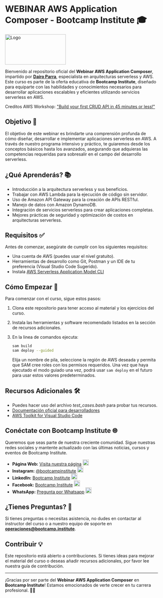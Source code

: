 # WEBINAR AWS Application Composer - Bootcamp Institute 🎓

<!-- markdownlint-disable MD033 -->
<img src="https://bootcamp-institute.com/cdn/shop/files/Bootcamp-Institute_Aprende-Cloud-computing-con-los-expertos.jpg?v=1650398319" alt="Logo" width="200" height="100">

Bienvenido al repositorio oficial del **Webinar AWS Application Composer**, impartido por **[Dairo Parra](https://www.linkedin.com/in/dairo-parra/)**, especialista en arquitecturas serverless y AWS. Este curso es parte de la oferta educativa de **Bootcamp Institute**, diseñado para equiparte con las habilidades y conocimientos necesarios para desarrollar aplicaciones escalables y eficientes utilizando servicios serverless en AWS.

Creditos AWS Workshop: ["Build your first CRUD API in 45 minutes or less!"]([https://aws.amazon.com/cli/](https://catalog.us-east-1.prod.workshops.aws/workshops/2c8321cb-812c-45a9-927d-206eea3a500f/en-US))

## Objetivo 🎯

El objetivo de este webinar es brindarte una comprensión profunda de cómo diseñar, desarrollar e implementar aplicaciones serverless en AWS. A través de nuestro programa intensivo y práctico, te guiaremos desde los conceptos básicos hasta los avanzados, asegurando que adquieras las competencias requeridas para sobresalir en el campo del desarrollo serverless.

## ¿Qué Aprenderás? 📚

- Introducción a la arquitectura serverless y sus beneficios.
- Trabajar con AWS Lambda para la ejecución de código sin servidor.
- Uso de Amazon API Gateway para la creación de APIs RESTful.
- Manejo de datos con Amazon DynamoDB.
- Integración de servicios serverless para crear aplicaciones completas.
- Mejores prácticas de seguridad y optimización de costos en arquitecturas serverless.

## Requisitos ✅

Antes de comenzar, asegúrate de cumplir con los siguientes requisitos:

- Una cuenta de AWS (puedes usar el nivel gratuito).
- Herramientas de desarrollo como Git, Postman y un IDE de tu preferencia (Visual Studio Code Sugerido).
- Instala [AWS Serverless Application Model CLI](https://aws.amazon.com/cli/)

## Cómo Empezar 🚀

Para comenzar con el curso, sigue estos pasos:

1. Clona este repositorio para tener acceso al material y los ejercicios del curso.
2. Instala las herramientas y software recomendado listados en la sección de recursos adicionales.
3. En la linea de comandos ejecuta:

    ```bash
    sam build
    sam deploy --guided
    ```

    Elija un nombre de pila, seleccione la región de AWS deseada y permita que SAM cree roles con los permisos requeridos. Una vez que haya ejecutado el modo guiado una vez, podrá usar ```sam deploy``` en el futuro para usar estos valores predeterminados.

## Recursos Adicionales 🛠️

- Puedes hacer uso del archivo *test_cases.bash* para probar tus recursos.
- [Documentación oficial para desarrolladores](https://docs.aws.amazon.com/application-composer/latest/dg/what-is-composer.html)
- [AWS Toolkit for Visual Studio Code](https://marketplace.visualstudio.com/items?itemName=AmazonWebServices.aws-toolkit-vscode)

## Conéctate con Bootcamp Institute 🌐

Queremos que seas parte de nuestra creciente comunidad. Sigue nuestras redes sociales y mantente actualizado con las últimas noticias, cursos y eventos de Bootcamp Institute.

- **Página Web:** [Visita nuestra página](https://bootcamp-institute.com/) <img src="https://encrypted-tbn0.gstatic.com/images?q=tbn:ANd9GcQVDd5yWRGNNxHId-np7B31fLaWFtbUPkVZ-CJXc8oUJQ&s" alt="Web" width="20" height="20">
- **Instagram:** [@bootcampinstitute](https://www.linkedin.com/company/bootcamp-institute) <img src="https://upload.wikimedia.org/wikipedia/commons/thumb/e/e7/Instagram_logo_2016.svg/2048px-Instagram_logo_2016.svg.png" alt="Instagram" width="20" height="20">
- **LinkedIn:** [Bootcamp Institute](https://www.instagram.com/bootcamp_institute/) <img src="https://upload.wikimedia.org/wikipedia/commons/thumb/8/81/LinkedIn_icon.svg/2048px-LinkedIn_icon.svg.png" alt="LinkedIn" width="20" height="20">
- **Facebook:** [Bootcamp Institute](https://www.facebook.com/bootcampinstituteLATAM/) <img src="https://upload.wikimedia.org/wikipedia/commons/b/b9/2023_Facebook_icon.svg" alt="Facebook" width="20" height="20">
- **WhatsApp:** [Pregunta por Whatsapp](https://api.whatsapp.com/send?phone=525567474611&text=Hola,%20me%20gustar%C3%ADa%20recibir%20m%C3%A1s%20informaci%C3%B3n%20sobre%20su%20oferta%20educativa.) <img src="https://upload.wikimedia.org/wikipedia/commons/thumb/6/6b/WhatsApp.svg/2044px-WhatsApp.svg.png" alt="WhatsApp" width="20" height="20">

## ¿Tienes Preguntas? 🤔

Si tienes preguntas o necesitas asistencia, no dudes en contactar al instructor del curso o a nuestro equipo de soporte en **<operaciones@bootcamp.institute>**.

## Contribuir 💡

Este repositorio está abierto a contribuciones. Si tienes ideas para mejorar el material del curso o deseas añadir recursos adicionales, por favor lee nuestra guía de contribución.

---

¡Gracias por ser parte del **Webinar AWS Application Composer** en **Bootcamp Institute**! Estamos emocionados de verte crecer en tu carrera profesional. 💼🚀
